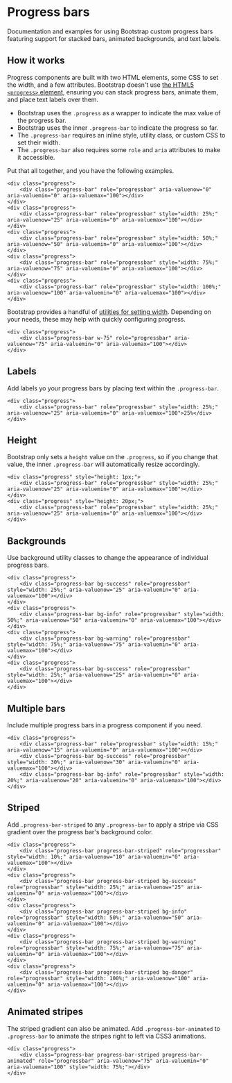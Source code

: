 # Progress bars

Documentation and examples for using Bootstrap custom progress bars featuring support for stacked bars, animated backgrounds, and text labels.

## How it works

Progress components are built with two HTML elements, some CSS to set the width, and a few attributes. Bootstrap doesn't use [the HTML5 `<progress>` element](https://developer.mozilla.org/en-US/docs/Web/HTML/Element/progress), ensuring you can stack progress bars, animate them, and place text labels over them.

* Bootstrap uses the `.progress` as a wrapper to indicate the max value of the progress bar.
* Bootstrap uses the inner `.progress-bar` to indicate the progress so far.
* The `.progress-bar` requires an inline style, utility class, or custom CSS to set their width.
* The `.progress-bar` also requires some `role` and `aria` attributes to make it accessible.

Put that all together, and you have the following examples.
```
<div class="progress">
    <div class="progress-bar" role="progressbar" aria-valuenow="0" aria-valuemin="0" aria-valuemax="100"></div>
</div>
<div class="progress">
    <div class="progress-bar" role="progressbar" style="width: 25%;" aria-valuenow="25" aria-valuemin="0" aria-valuemax="100"></div>
</div>
<div class="progress">
    <div class="progress-bar" role="progressbar" style="width: 50%;" aria-valuenow="50" aria-valuemin="0" aria-valuemax="100"></div>
</div>
<div class="progress">
    <div class="progress-bar" role="progressbar" style="width: 75%;" aria-valuenow="75" aria-valuemin="0" aria-valuemax="100"></div>
</div>
<div class="progress">
    <div class="progress-bar" role="progressbar" style="width: 100%;" aria-valuenow="100" aria-valuemin="0" aria-valuemax="100"></div>
</div>
```
Bootstrap provides a handful of [utilities for setting width](). Depending on your needs, these may help with quickly configuring progress.
```
<div class="progress">
    <div class="progress-bar w-75" role="progressbar" aria-valuenow="75" aria-valuemin="0" aria-valuemax="100"></div>
</div>
```

## Labels

Add labels yo your progress bars by placing text within the `.progress-bar`.
```
<div class="progress">
    <div class="progress-bar" role="progressbar" style="width: 25%;" aria-valuenow="25" aria-valuemin="0" aria-valuemax="100">25%</div>
</div>
```

## Height

Bootstrap only sets a `height` value on the `.progress`, so if you change that value, the inner `.progress-bar` will automatically resize accordingly.
```
<div class="progress" style="height: 1px;">
    <div class="progress-bar" role="progressbar" style="width: 25%;" aria-valuenow="25" aria-valuemin="0" aria-valuemax="100"></div>
</div>
<div class="progress" style="height: 20px;">
    <div class="progress-bar" role="progressbar" style="width: 25%;" aria-valuenow="25" aria-valuemin="0" aria-valuemax="100"></div>
</div>
```

## Backgrounds

Use background utility classes to change the appearance of individual progress bars.
```
<div class="progress">
    <div class="progress-bar bg-success" role="progressbar" style="width: 25%;" aria-valuenow="25" aria-valuemin="0" aria-valuemax="100"></div>
</div>
<div class="progress">
    <div class="progress-bar bg-info" role="progressbar" style="width: 50%;" aria-valuenow="50" aria-valuemin="0" aria-valuemax="100"></div>
</div>
<div class="progress">
    <div class="progress-bar bg-warning" role="progressbar" style="width: 75%;" aria-valuenow="75" aria-valuemin="0" aria-valuemax="100"></div>
</div>
<div class="progress">
    <div class="progress-bar bg-success" role="progressbar" style="width: 25%;" aria-valuenow="25" aria-valuemin="0" aria-valuemax="100"></div>
</div>
```

## Multiple bars

Include multiple progress bars in a progress component if you need.
```
<div class="progress">
    <div class="progress-bar" role="progressbar" style="width: 15%;" aria-valuenow="15" aria-valuemin="0" aria-valuemax="100"></div>
    <div class="progress-bar bg-success" role="progressbar" style="width: 30%;" aria-valuenow="30" aria-valuemin="0" aria-valuemax="100"></div>
    <div class="progress-bar bg-info" role="progressbar" style="width: 20%;" aria-valuenow="20" aria-valuemin="0" aria-valuemax="100"></div>
</div>
```

## Striped

Add `.progress-bar-striped` to any `.progress-bar` to apply a stripe via CSS gradient over the progress bar's background color.
```
<div class="progress">
    <div class="progress-bar progress-bar-striped" role="progressbar" style="width: 10%;" aria-valuenow="10" aria-valuemin="0" aria-valuemax="100"></div>
</div>
<div class="progress">
    <div class="progress-bar progress-bar-striped bg-success" role="progressbar" style="width: 25%;" aria-valuenow="25" aria-valuemin="0" aria-valuemax="100"></div>
</div>
<div class="progress">
    <div class="progress-bar progress-bar-striped bg-info" role="progressbar" style="width: 50%;" aria-valuenow="50" aria-valuemin="0" aria-valuemax="100"></div>
</div>
<div class="progress">
    <div class="progress-bar progress-bar-striped bg-warning" role="progressbar" style="width: 75%;" aria-valuenow="75" aria-valuemin="0" aria-valuemax="100"></div>
</div>
<div class="progress">
    <div class="progress-bar progress-bar-striped bg-danger" role="progressbar" style="width: 100%;" aria-valuenow="100" aria-valuemin="0" aria-valuemax="100"></div>
</div>
```

## Animated stripes

The striped gradient can also be animated. Add `.progress-bar-animated` to `.progress-bar` to animate the stripes right to left via CSS3 animations.
```
<div class="progress">
    <div class="progress-bar progress-bar-striped progress-bar-animated" role="progressbar" aria-valuenow="75" aria-valuemin="0" aria-valuemax="100" style="width: 75%;"></div>
</div>
```
